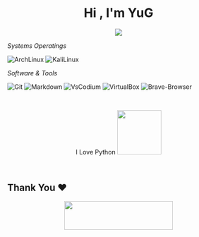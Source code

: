 <h1 align="center">Hi , I'm YuG</h1>

<p align="center">
  <a href="https://github.com/1sYuG/readme-typing-svg"><img src="https://readme-typing-svg.herokuapp.com?font=Time+New+Roman&color=%23C8BE25&size=25&center=true&vCenter=true&width=600&height=100&lines=+Tester+Of+Software;Enthusiastic+Open+Source;Linux+Lover"></a>
</p>

*Systems Operatings*

![ArchLinux](https://img.shields.io/badge/Arch-1062D1?style=flat-square&logo=ArchLinux&logoColor=white)
![KaliLinux](https://img.shields.io/badge/Kali-Purple-5410D1?style=flat-square&logo=KaliLinux&logoColor=white)


 
*Software & Tools*

![Git](https://img.shields.io/badge/Git-F05032?style=flat-square&logo=Git&logoColor=white)
![Markdown](https://img.shields.io/badge/Markdown-000000?style=flat-square&logo=Markdown&logoColor=white)
![VsCodium](https://img.shields.io/badge/VsCodium-007ACC?style=flat-square&logo=VsCodium&logoColor=white)
![VirtualBox](https://img.shields.io/badge/VirtualBox-007ACC?style=flat-square&logo=VirtualBox&logoColor=white)
![Brave-Browser](https://img.shields.io/badge/Brave-F05032?style=flat-square&logo=Brave&logoColor=white)

<br>
<p align="center"> 
  I Love Python <img src="https://i.giphy.com/media/LMt9638dO8dftAjtco/200.webp" width="100"> 
</p>
<br>


  <h2 align='left'>Thank You ❤</h2>
<p align="center">
  <img src="https://media.giphy.com/media/jpVnC65DmYeyRL4LHS/giphy.gif" width="70%" height="65px">
</p>	
 
<br>

